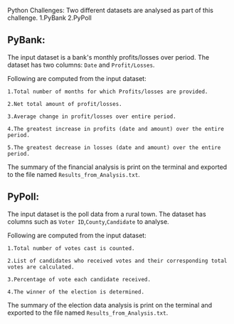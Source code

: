 Python Challenges: Two different datasets are analysed as part of this challenge.
  1.PyBank
  2.PyPoll

PyBank: 
-------
  The input dataset is a bank's monthly profits/losses over period. The dataset has two columns: `Date` and `Profit/Losses`.
  
  Following are computed from the input dataset:
  
    1.Total number of months for which Profits/losses are provided.
    
    2.Net total amount of profit/losses.
    
    3.Average change in profit/losses over entire period.
    
    4.The greatest increase in profits (date and amount) over the entire period.  
    
    5.The greatest decrease in losses (date and amount) over the entire period.
  
   The summary of the financial analysis is print on the terminal and exported to the file named `Results_from_Analysis.txt`.


PyPoll:
-------
  The input dataset is the poll data from a rural town. The dataset has columns such as `Voter ID`,`County`,`Candidate` to analyse.
  
  Following are computed from the input dataset:
    
    1.Total number of votes cast is counted.
    
    2.List of candidates who received votes and their corresponding total votes are calculated.
     
    3.Percentage of vote each candidate received.
    
    4.The winner of the election is determined.
  
  The summary of the election data analysis is print on the terminal and exported to the file named `Results_from_Analysis.txt`.
 
 
